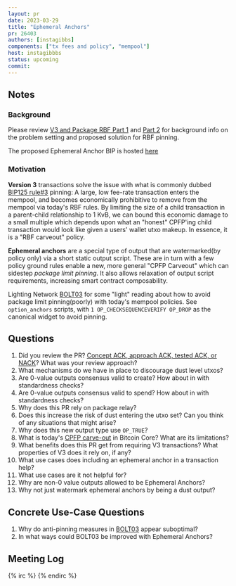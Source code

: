 ```yaml
---
layout: pr
date: 2023-03-29
title: "Ephemeral Anchors"
pr: 26403
authors: [instagibbs]
components: ["tx fees and policy", "mempool"]
host: instagibbbs
status: upcoming
commit: 
---
```


## Notes

### Background

Please review [V3 and Package RBF Part 1](https://bitcoincore.reviews/25038) and [Part 2](https://bitcoincore.reviews/25038-2) for background info on the problem setting and proposed solution for RBF pinning.

The proposed Ephemeral Anchor BIP is hosted [here](https://github.com/instagibbs/bips/blob/ephemeral_anchor/bip-ephemeralanchors.mediawiki)

### Motivation

**Version 3** transactions solve the issue with what is commonly dubbed [BIP125 rule#3](https://github.com/bitcoin/bips/blob/master/bip-0125.mediawiki) pinning: A large, low fee-rate transaction enters the mempool, and becomes economically prohibitive to remove from the mempool via today's RBF rules. By limiting the size of a child transaction in a parent-child relationship to 1 KvB, we can bound this economic damage to a small multiple which depends upon what an "honest" CPFP'ing child transaction would look like given a users' wallet utxo makeup. In essence, it is a "RBF carveout" policy.

**Ephemeral anchors** are a special type of output that are watermarked(by policy only) via a short static output script. These are in turn with a few policy ground rules enable a new, more general "CPFP Carveout" which can sidestep *package limit pinning*. It also allows relaxation of output script requirements, increasing smart contract composability.

Lighting Network [BOLT03](https://github.com/lightning/bolts/blob/master/03-transactions.md#commitment-transaction-outputs) for some "light" reading about how to avoid package limit pinning(poorly) with today's mempool policies. See `option_anchors` scripts, with `1 OP_CHECKSEQUENCEVERIFY OP_DROP` as the canonical widget to avoid pinning.

## Questions

1. Did you review the PR? [Concept ACK, approach ACK, tested ACK, or NACK](https://github.com/bitcoin/bitcoin/blob/master/CONTRIBUTING.md#peer-review)? What was your review approach?
1. What mechanisms do we have in place to discourage dust level utxos?
1. Are 0-value outputs consensus valid to create? How about in with standardness checks?
1. Are 0-value outputs consensus valid to spend? How about in with standardness checks?
1. Why does this PR rely on package relay?
1. Does this increase the risk of dust entering the utxo set? Can you think of any situations that might arise?
1. Why does this new output type use `OP_TRUE`?
1. What is today's [CPFP carve-out](https://bitcoinops.org/en/topics/cpfp-carve-out/) in Bitcoin Core? What are its limitations?
1. What benefits does this PR get from requiring V3 transactions? What properties of V3 does it rely on, if any?
1. What use cases does including an ephemeral anchor in a transaction help?
1. What use cases are it not helpful for?
1. Why are non-0 value outputs allowed to be Ephemeral Anchors?
1. Why not just watermark ephemeral anchors by being a dust output?

## Concrete Use-Case Questions

1. Why do anti-pinning measures in [BOLT03](https://github.com/lightning/bolts/blob/master/03-transactions.md#commitment-transaction-outputs) appear suboptimal?
1. In what ways could BOLT03 be improved with Ephemeral Anchors?

## Meeting Log

{% irc %}
{% endirc %}
